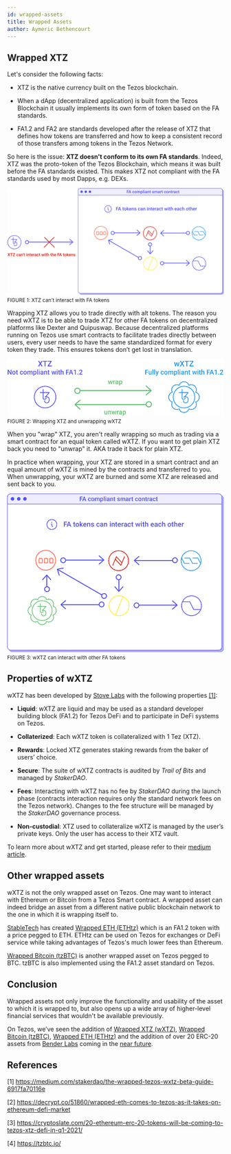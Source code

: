 ```yaml
---
id: wrapped-assets
title: Wrapped Assets
author: Aymeric Bethencourt
---
```


## Wrapped XTZ
Let's consider the following facts:

- XTZ is the native currency built on the Tezos blockchain.

- When a dApp (decentralized application) is built from the Tezos Blockchain it usually implements its own form of token based on the FA standards. 

- FA1.2 and FA2 are standards developed after the release of XTZ that defines how tokens are transferred and how to keep a consistent record of those transfers among tokens in the Tezos Network.

So here is the issue: **XTZ doesn't conform to its own FA standards**. Indeed, XTZ was the proto-token of the Tezos Blockchain, which means it was built before the FA standards existed. This makes XTZ not compliant with the FA standards used by most Dapps, e.g. DEXs. 

![](../../static/img/defi/non-compliant.svg)
<small className="figure">FIGURE 1: XTZ can't interact with FA tokens</small>

Wrapping XTZ allows you to trade directly with alt tokens. The reason you need wXTZ is to be able to trade XTZ for other FA tokens on decentralized platforms like Dexter and Quipuswap. Because decentralized platforms running on Tezos use smart contracts to facilitate trades directly between users, every user needs to have the same standardized format for every token they trade. This ensures tokens don’t get lost in translation.

![](../../static/img/defi/wXTZ.svg)
<small className="figure">FIGURE 2: Wrapping XTZ and unwrapping wXTZ</small>

When you "wrap" XTZ, you aren't really wrapping so much as trading via a smart contract for an equal token called wXTZ. If you want to get plain XTZ back you need to "unwrap" it. AKA trade it back for plain XTZ.

In practice when wrapping, your XTZ are stored in a smart contract and an equal amount of wXTZ is mined by the contracts and transferred to you. When unwrapping, your wXTZ are burned and some XTZ are released and sent back to you.  

![](../../static/img/defi/compliant.svg)
<small className="figure">FIGURE 3: wXTZ can interact with other FA tokens</small>

## Properties of wXTZ
wXTZ has been developed by [Stove Labs](https://github.com/stove-labs) with the following properties [[1]](/defi/wrapped-assets#references):

- **Liquid**: wXTZ are liquid and may be used as a standard developer building block (FA1.2) for Tezos DeFi and to participate in DeFi systems on Tezos.

- **Collaterized**: Each wXTZ token is collateralized with 1 Tez (XTZ).

- **Rewards**: Locked XTZ generates staking rewards from the baker of users’ choice.

- **Secure**: The suite of wXTZ contracts is audited by _Trail of Bits_ and managed by _StakerDAO_.

- **Fees**: Interacting with wXTZ has no fee by _StakerDAO_ during the launch phase (contracts interaction requires only the standard network fees on the Tezos network). Changes to the fee structure will be managed by the _StakerDAO_ governance process.

- **Non-custodial**: XTZ used to collateralize wXTZ is managed by the user’s private keys. Only the user has access to their XTZ vault.

To learn more about wXTZ and get started, please refer to their [medium article](https://medium.com/stakerdao/the-wrapped-tezos-wxtz-beta-guide-6917fa70116e).

## Other wrapped assets
wXTZ is not the only wrapped asset on Tezos. One may want to interact with Ethereum or Bitcoin from a Tezos Smart contract. A wrapped asset can indeed bridge an asset from a different native public blockchain network to the one in which it is wrapping itself to. 

[StableTech](https://stable.tech/) has created [Wrapped ETH (ETHtz)](https://decrypt.co/51860/wrapped-eth-comes-to-tezos-as-it-takes-on-ethereum-defi-market) which is an FA1.2 token with a price pegged to ETH. ETHtz can be used on Tezos for exchanges or DeFi service while taking advantages of Tezos's much lower fees than Ethereum.

[Wrapped Bitcoin (tzBTC)](https://tzbtc.io/) is another wrapped asset on Tezos pegged to BTC. tzBTC is also implemented using the FA1.2 asset standard on Tezos.

## Conclusion
Wrapped assets not only improve the functionality and usability of the asset to which it is wrapped to, but also opens up a wide array of higher-level financial services that wouldn't be available previously. 

On Tezos, we’ve seen the addition of [Wrapped XTZ (wXTZ)](https://medium.com/stakerdao/the-wrapped-tezos-wxtz-beta-guide-6917fa70116e), [Wrapped Bitcoin (tzBTC)](https://tzbtc.io/), [Wrapped ETH (ETHtz)](https://decrypt.co/51860/wrapped-eth-comes-to-tezos-as-it-takes-on-ethereum-defi-market) and the addition of over 20 ERC-20 assets from [Bender Labs](http://www.benderlabs.io/) coming in the [near future](https://cryptoslate.com/20-ethereum-erc-20-tokens-will-be-coming-to-tezos-xtz-defi-in-q1-2021/).

## References 

[1] https://medium.com/stakerdao/the-wrapped-tezos-wxtz-beta-guide-6917fa70116e

[2] https://decrypt.co/51860/wrapped-eth-comes-to-tezos-as-it-takes-on-ethereum-defi-market

[3] https://cryptoslate.com/20-ethereum-erc-20-tokens-will-be-coming-to-tezos-xtz-defi-in-q1-2021/

[4] https://tzbtc.io/
